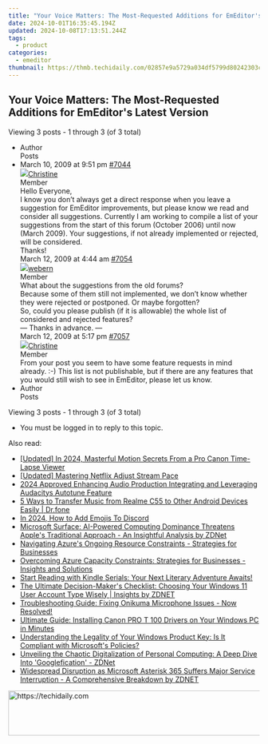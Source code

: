 ```yaml
---
title: "Your Voice Matters: The Most-Requested Additions for EmEditor's Latest Version"
date: 2024-10-01T16:35:45.194Z
updated: 2024-10-08T17:13:51.244Z
tags:
  - product
categories:
  - emeditor
thumbnail: https://thmb.techidaily.com/02857e9a5729a034df5799d80242303ce172ee6947ee8ec278b9096d58e3459c.jpg
---
```


## Your Voice Matters: The Most-Requested Additions for EmEditor's Latest Version

Viewing 3 posts - 1 through 3 (of 3 total)

* Author  
Posts
* March 10, 2009 at 9:51 pm [#7044](https://tools.techidaily.com/emeditor/products/)  
[![](https://secure.gravatar.com/avatar/7a6c6f340250ef44abf3df3fa2d5748e?s=80&d=identicon&r=g)Christine](https://www.emeditor.com/forums/users/Christine/ "View Christine's profile")  
Member  
Hello Everyone,  
 I know you don’t always get a direct response when you leave a suggestion for EmEditor improvements, but please know we read and consider all suggestions. Currently I am working to compile a list of your suggestions from the start of this forum (October 2006) until now (March 2009). Your suggestions, if not already implemented or rejected, will be considered.  
 Thanks!  
March 12, 2009 at 4:44 am [#7054](https://tools.techidaily.com/emeditor/products/)  
[![](https://secure.gravatar.com/avatar/a5eb599d531317d793c9094332d63e0d?s=80&d=identicon&r=g)webern](https://www.emeditor.com/forums/users/webern/ "View webern's profile")  
Member  
What about the suggestions from the old forums?  
 Because some of them still not implemented, we don’t know whether they were rejected or postponed. Or maybe forgotten?  
 So, could you please publish (if it is allowable) the whole list of considered and rejected features?  
 — Thanks in advance. —  
March 12, 2009 at 5:17 pm [#7057](https://tools.techidaily.com/emeditor/products/)  
[![](https://secure.gravatar.com/avatar/7a6c6f340250ef44abf3df3fa2d5748e?s=80&d=identicon&r=g)Christine](https://www.emeditor.com/forums/users/Christine/ "View Christine's profile")  
Member  
From your post you seem to have some feature requests in mind already. :-) This list is not publishable, but if there are any features that you would still wish to see in EmEditor, please let us know.
* Author  
Posts

Viewing 3 posts - 1 through 3 (of 3 total)

* You must be logged in to reply to this topic.

<ins class="adsbygoogle"
     style="display:block"
     data-ad-format="autorelaxed"
     data-ad-client="ca-pub-7571918770474297"
     data-ad-slot="1223367746"></ins>

<ins class="adsbygoogle"
     style="display:block"
     data-ad-client="ca-pub-7571918770474297"
     data-ad-slot="8358498916"
     data-ad-format="auto"
     data-full-width-responsive="true"></ins>

<span class="atpl-alsoreadstyle">Also read:</span>
<div><ul>
<li><a href="https://vp-tips.techidaily.com/updated-in-2024-masterful-motion-secrets-from-a-pro-canon-time-lapse-viewer/"><u>[Updated] In 2024, Masterful Motion Secrets From a Pro Canon Time-Lapse Viewer</u></a></li>
<li><a href="https://extra-skills.techidaily.com/updated-mastering-netflix-adjust-stream-pace/"><u>[Updated] Mastering Netflix Adjust Stream Pace</u></a></li>
<li><a href="https://audio-editing.techidaily.com/2024-approved-enhancing-audio-production-integrating-and-leveraging-audacitys-autotune-feature/"><u>2024 Approved Enhancing Audio Production Integrating and Leveraging Audacitys Autotune Feature</u></a></li>
<li><a href="https://blog-min.techidaily.com/5-ways-to-transfer-music-from-realme-c55-to-other-android-devices-easily-drfone-by-drfone-transfer-from-android-transfer-from-android/"><u>5 Ways to Transfer Music from Realme C55 to Other Android Devices Easily | Dr.fone</u></a></li>
<li><a href="https://meme-emoji.techidaily.com/in-2024-how-to-add-emojis-to-discord/"><u>In 2024, How to Add Emojis To Discord</u></a></li>
<li><a href="https://win-tips.techidaily.com/microsoft-surface-ai-powered-computing-dominance-threatens-apples-traditional-approach-an-insightful-analysis-by-zdnet/"><u>Microsoft Surface: AI-Powered Computing Dominance Threatens Apple's Traditional Approach - An Insightful Analysis by ZDNet</u></a></li>
<li><a href="https://win-tips.techidaily.com/navigating-azures-ongoing-resource-constraints-strategies-for-businesses/"><u>Navigating Azure's Ongoing Resource Constraints - Strategies for Businesses</u></a></li>
<li><a href="https://win-tips.techidaily.com/overcoming-azure-capacity-constraints-strategies-for-businesses-insights-and-solutions/"><u>Overcoming Azure Capacity Constraints: Strategies for Businesses - Insights and Solutions</u></a></li>
<li><a href="https://tech-revival.techidaily.com/start-reading-with-kindle-serials-your-next-literary-adventure-awaits/"><u>Start Reading with Kindle Serials: Your Next Literary Adventure Awaits!</u></a></li>
<li><a href="https://win-tips.techidaily.com/the-ultimate-decision-makers-checklist-choosing-your-windows-11-user-account-type-wisely-insights-by-zdnet/"><u>The Ultimate Decision-Maker's Checklist: Choosing Your Windows 11 User Account Type Wisely | Insights by ZDNET</u></a></li>
<li><a href="https://sound-issues.techidaily.com/troubleshooting-guide-fixing-onikuma-microphone-issues-now-resolved/"><u>Troubleshooting Guide: Fixing Onikuma Microphone Issues - Now Resolved!</u></a></li>
<li><a href="https://win-dash.techidaily.com/ultimate-guide-installing-canon-pro-t-100-drivers-on-your-windows-pc-in-minutes/"><u>Ultimate Guide: Installing Canon PRO T 100 Drivers on Your Windows PC in Minutes</u></a></li>
<li><a href="https://win-tips.techidaily.com/understanding-the-legality-of-your-windows-product-key-is-it-compliant-with-microsofts-policies/"><u>Understanding the Legality of Your Windows Product Key: Is It Compliant with Microsoft's Policies?</u></a></li>
<li><a href="https://win-tips.techidaily.com/unveiling-the-chaotic-digitalization-of-personal-computing-a-deep-dive-into-googlefication-zdnet/"><u>Unveiling the Chaotic Digitalization of Personal Computing: A Deep Dive Into 'Googlefication' - ZDNet</u></a></li>
<li><a href="https://win-tips.techidaily.com/widespread-disruption-as-microsoft-asterisk-365-suffers-major-service-interruption-a-comprehensive-breakdown-by-zdnet/"><u>Widespread Disruption as Microsoft Asterisk 365 Suffers Major Service Interruption - A Comprehensive Breakdown by ZDNET</u></a></li>
</ul></div>

<!-- affiliate ads begin -->
<a href="https://appsumo.8odi.net/c/5597632/2111982/7443" target="_top" id="2111982">
  <img src="//a.impactradius-go.com/display-ad/7443-2111982" border="0" alt="https://techidaily.com" width="728" height="90"/>
</a>
<img height="0" width="0" src="https://appsumo.8odi.net/i/5597632/2111982/7443" style="position:absolute;visibility:hidden;" border="0" />
<!-- affiliate ads end -->

